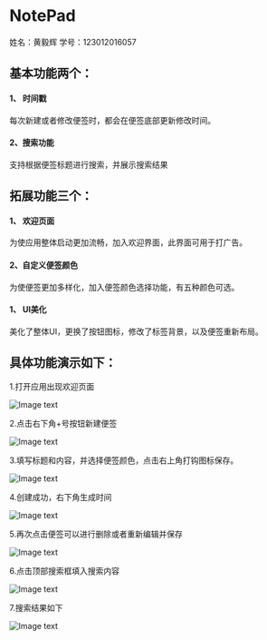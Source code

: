 # **NotePad**
姓名：黄毅辉    学号：123012016057


 ## 基本功能两个：   
  #### 1、 时间戳
  每次新建或者修改便签时，都会在便签底部更新修改时间。
  #### 2、搜索功能
  支持根据便签标题进行搜索，并展示搜索结果
  ## 拓展功能三个：
   #### 1、 欢迎页面
   为使应用整体启动更加流畅，加入欢迎界面，此界面可用于打广告。  
   #### 2、自定义便签颜色 
   为使便签更加多样化，加入便签颜色选择功能，有五种颜色可选。   
   #### 1、 UI美化
   美化了整体UI，更换了按钮图标，修改了标签背景，以及便签重新布局。   
               
 
 ## 具体功能演示如下：


1.打开应用出现欢迎页面
  
![Image text](https://github.com/blazejack/work1/raw/master/photo/six/1.0.jpg)

2.点击右下角+号按钮新建便签

![Image text](https://github.com/blazejack/work1/raw/master/photo/six/2.0.jpg)

3.填写标题和内容，并选择便签颜色，点击右上角打钩图标保存。

![Image text](https://github.com/blazejack/work1/raw/master/photo/six/2.1.jpg)

4.创建成功，右下角生成时间

![Image text](https://github.com/blazejack/work1/raw/master/photo/six/2.2.jpg)

5.再次点击便签可以进行删除或者重新编辑并保存

![Image text](https://github.com/blazejack/work1/raw/master/photo/six/2.3.jpg)

6.点击顶部搜索框填入搜索内容

![Image text](https://github.com/blazejack/work1/raw/master/photo/six/3.0.jpg)

7.搜索结果如下

![Image text](https://github.com/blazejack/work1/raw/master/photo/six/3.1.jpg)

